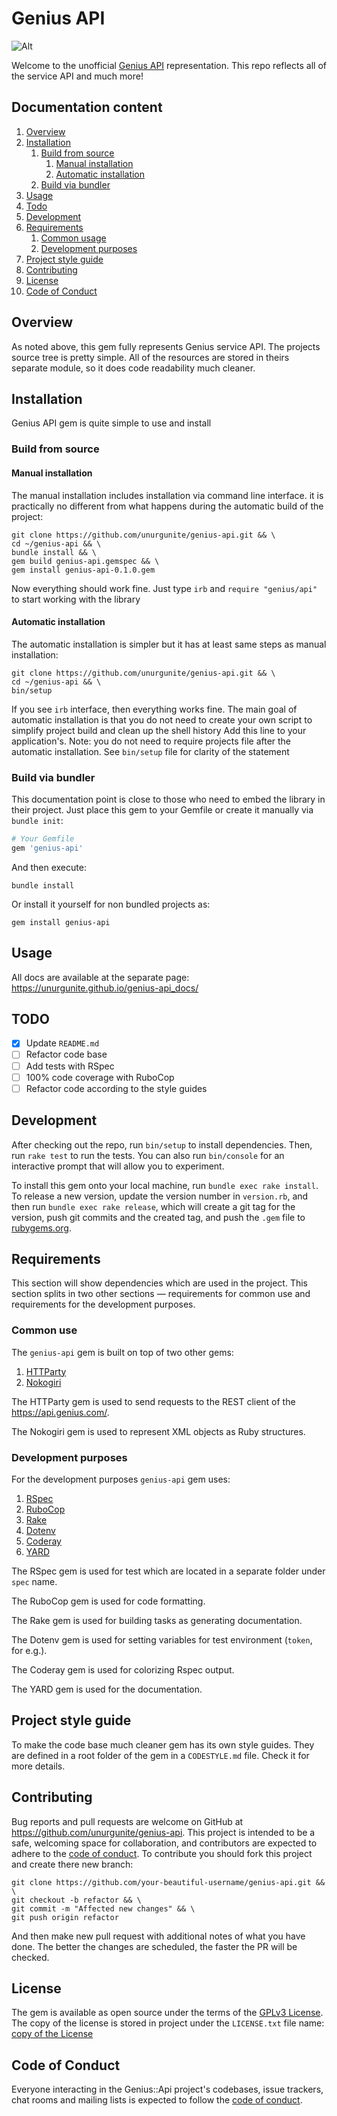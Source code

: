 # Genius API

![Alt](https://repobeats.axiom.co/api/embed/0163add5bf43300944ef69ad09cf68f1a0176bf6.svg "Project stats")

Welcome to the unofficial [Genius API](https://docs.genius.com) representation. This repo reflects all of the service
API and much more!

## Documentation content

1. [Overview][1]
2. [Installation][2]
    1. [Build from source][2.1]
        1. [Manual installation][2.1.1]
        2. [Automatic installation][2.1.2]
    2. [Build via bundler][2.2]
3. [Usage][3]
4. [Todo][4]
5. [Development][5]
6. [Requirements][6]
    1. [Common usage][6.1]
    2. [Development purposes][6.2]
7. [Project style guide][7]
8. [Contributing][8]
9. [License][9]
10. [Code of Conduct][10]

## Overview

As noted above, this gem fully represents Genius service API. The projects source tree is pretty simple. All of the
resources are stored in theirs separate module, so it does code readability much cleaner.

## Installation

Genius API gem is quite simple to use and install

### Build from source

#### Manual installation

The manual installation includes installation via command line interface. it is practically no different from what
happens during the automatic build of the project:

```shell
git clone https://github.com/unurgunite/genius-api.git && \
cd ~/genius-api && \
bundle install && \
gem build genius-api.gemspec && \
gem install genius-api-0.1.0.gem
```

Now everything should work fine. Just type `irb` and `require "genius/api"` to start working with the library

#### Automatic installation

The automatic installation is simpler but it has at least same steps as manual installation:

```shell
git clone https://github.com/unurgunite/genius-api.git && \
cd ~/genius-api && \
bin/setup
```

If you see `irb` interface, then everything works fine. The main goal of automatic installation is that you do not need
to create your own script to simplify project build and clean up the shell history Add this line to your application's.
Note: you do not need to require projects file after the automatic installation. See `bin/setup` file for clarity of the
statement

### Build via bundler

This documentation point is close to those who need to embed the library in their project. Just place this gem to your
Gemfile or create it manually via `bundle init`:

```ruby
# Your Gemfile
gem 'genius-api'
```

And then execute:

```shell
bundle install
```

Or install it yourself for non bundled projects as:

```shell
gem install genius-api
```

## Usage

All docs are available at the separate page: https://unurgunite.github.io/genius-api_docs/

## TODO

- [x] Update `README.md`
- [ ] Refactor code base
- [ ] Add tests with RSpec
- [ ] 100% code coverage with RuboCop
- [ ] Refactor code according to the style guides

## Development

After checking out the repo, run `bin/setup` to install dependencies. Then, run `rake test` to run the tests. You can
also run `bin/console` for an interactive prompt that will allow you to experiment.

To install this gem onto your local machine, run `bundle exec rake install`. To release a new version, update the
version number in `version.rb`, and then run `bundle exec rake release`, which will create a git tag for the version,
push git commits and the created tag, and push the `.gem` file to [rubygems.org](https://rubygems.org).

## Requirements

This section will show dependencies which are used in the project. This section splits in two other sections —
requirements for common use and requirements for the development purposes.

### Common use

The `genius-api` gem is built on top of two other gems:

1. [HTTParty][101]
2. [Nokogiri][102]

The HTTParty gem is used to send requests to the REST client of the https://api.genius.com/.

The Nokogiri gem is used to represent XML objects as Ruby structures.

### Development purposes

For the development purposes `genius-api` gem uses:

1. [RSpec][201]
2. [RuboCop][202]
3. [Rake][203]
4. [Dotenv][204]
5. [Coderay][205]
6. [YARD][206]

The RSpec gem is used for test which are located in a separate folder under `spec` name.

The RuboCop gem is used for code formatting.

The Rake gem is used for building tasks as generating documentation.

The Dotenv gem is used for setting variables for test environment (`token`, for e.g.).

The Coderay gem is used for colorizing Rspec output.

The YARD gem is used for the documentation.

## Project style guide

To make the code base much cleaner gem has its own style guides. They are defined in a root folder of the gem in
a `CODESTYLE.md` file. Check it for more details.

## Contributing

Bug reports and pull requests are welcome on GitHub at https://github.com/unurgunite/genius-api. This project is
intended to be a safe, welcoming space for collaboration, and contributors are expected to adhere to
the [code of conduct](https://github.com/unurgunite/genius-api/blob/master/CODE_OF_CONDUCT.md). To contribute you should
fork this project and create there new branch:

```shell
git clone https://github.com/your-beautiful-username/genius-api.git && \
git checkout -b refactor && \
git commit -m "Affected new changes" && \
git push origin refactor
```

And then make new pull request with additional notes of what you have done. The better the changes are scheduled, the
faster the PR will be checked.

## License

The gem is available as open source under the terms of the [GPLv3 License](https://opensource.org/licenses/GPL-3.0). The
copy of the license is stored in project under the `LICENSE.txt` file
name: [copy of the License](https://github.com/unurgunite/genius-api/blob/master/LICENSE.txt)

## Code of Conduct

Everyone interacting in the Genius::Api project's codebases, issue trackers, chat rooms and mailing lists is expected to
follow the [code of conduct](https://github.com/unurgunite/genius-api/blob/master/CODE_OF_CONDUCT.md).

[1]:[https://github.com/unurgunite/genius-api#overview]

[2]:[https://github.com/unurgunite/genius-api#installation]

[2.1]:[https://github.com/unurgunite/genius-api#build-from-source]

[2.1.1]:[https://github.com/unurgunite/genius-api#manual-installation]

[2.1.2]:[https://github.com/unurgunite/genius-api#automatic-installation]

[2.2]:[https://github.com/unurgunite/genius-api#build-via-bundler]

[3]:[https://github.com/unurgunite/genius-api#usage]

[4]:[https://github.com/unurgunite/genius-api#todo]

[5]:[https://github.com/unurgunite/genius-api#development]

[6]:[https://github.com/unurgunite/genius-api#requirements]

[6.1]:[https://github.com/unurgunite/genius-api#common-usage]

[6.2]:[https://github.com/unurgunite/genius-api#development-purposes]

[7]:[https://github.com/unurgunite/genius-api#project-style-guide]

[8]:[https://github.com/unurgunite/genius-api#contributing]

[9]:[https://github.com/unurgunite/genius-api#license]

[10]:[https://github.com/unurgunite/genius-api#code-of-conduct]

[101]:[https://rubygems.org/gems/httparty]

[102]:[https://rubygems.org/gems/nokogiri]

[201]:[https://rubygems.org/gems/rspec]

[202]:[https://rubygems.org/gems/rubocop]

[203]:[https://rubygems.org/gems/rake]

[204]:[https://rubygems.org/gems/dotenv]

[205]:[https://rubygems.org/gems/coderay]

[206]:[https://rubygems.org/gems/yard]
